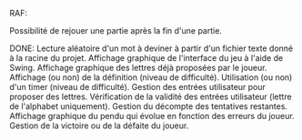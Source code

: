 
RAF:

Possibilité de rejouer une partie après la fin d'une partie.


DONE:
Lecture aléatoire d'un mot à deviner à partir d'un fichier texte donné à la racine du projet.
Affichage graphique de l'interface du jeu à l'aide de Swing.
Affichage graphique des lettres déjà proposées par le joueur.
Affichage (ou non) de la définition (niveau de difficulté).
Utilisation (ou non) d'un timer (niveau de difficulté).
Gestion des entrées utilisateur pour proposer des lettres.
Vérification de la validité des entrées utilisateur (lettre de l'alphabet uniquement).
Gestion du décompte des tentatives restantes.
Affichage graphique du pendu qui évolue en fonction des erreurs du joueur.
Gestion de la victoire ou de la défaite du joueur.
